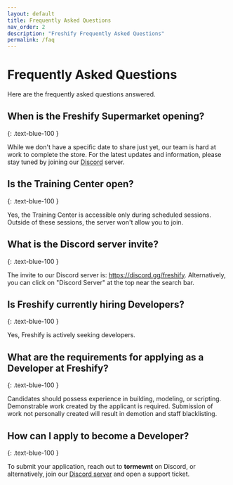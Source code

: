 ```yaml
---
layout: default
title: Frequently Asked Questions
nav_order: 2
description: "Freshify Frequently Asked Questions"
permalink: /faq
---
```


# Frequently Asked Questions
Here are the frequently asked questions answered.

## When is the Freshify Supermarket opening?
{: .text-blue-100 }

While we don't have a specific date to share just yet, our team is hard at work to complete the store. For the latest updates and information, please stay tuned by joining our [Discord](https://discord.gg/freshify) server.

## Is the Training Center open?
{: .text-blue-100 }

Yes, the Training Center is accessible only during scheduled sessions. Outside of these sessions, the server won't allow you to join.

## What is the Discord server invite?
{: .text-blue-100 }

The invite to our Discord server is: https://discord.gg/freshify. Alternatively, you can click on "Discord Server" at the top near the search bar.

## Is Freshify currently hiring Developers?
{: .text-blue-100 }

Yes, Freshify is actively seeking developers.

## What are the requirements for applying as a Developer at Freshify?
{: .text-blue-100 }

Candidates should possess experience in building, modeling, or scripting. Demonstrable work created by the applicant is required. Submission of work not personally created will result in demotion and staff blacklisting.

## How can I apply to become a Developer?
{: .text-blue-100 }

To submit your application, reach out to **tormewnt** on Discord, or alternatively, join our [Discord server](https://discord.gg/freshify) and open a support ticket.